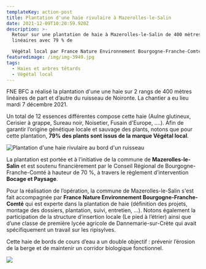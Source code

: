 ```yaml
---
templateKey: action-post
title: Plantation d'une haie rivulaire à Mazerolles-le-Salin
date: 2021-12-09T10:20:59.920Z
description: >-
  Retour sur une plantation de haie à Mazerolles-le-Salin de 400 mètres
  linéaires avec 79 % de 

  Végétal local par France Nature Environnement Bourgogne-Franche-Comté
featuredimage: /img/img-3949.jpg
tags:
  - Haies et arbres têtards
  - Végétal local
---
```

FNE BFC a réalisé la plantation d'une une haie sur 2 rangs de 400 mètres linéaires de part et d’autre du ruisseau de Noironte. La chantier a eu lieu mardi 7 décembre 2021.

Un total de 12 essences différentes compose cette haie (Aulne glutineux, Cerisier à grappe, Sureau noir, Noisetier, Fusain d'Europe, ....). Afin de garantir l’origine génétique locale et sauvage des plants, notons que pour cette plantation, **79% des plants sont issus de la marque Végétal local**.

![Plantation d'une haie rivulaire au bord d'un ruisseau](/img/p1010186.jpg?nf_resize=fit&w=400#img-center "Plantation d'une haie rivulaire au bord d'un ruisseau")

La plantation est portée et à l’initiative de la commune de **Mazerolles-le-Salin** et est soutenu financièrement par le Conseil Régional de Bourgogne-Franche-Comté à hauteur de 70 %, à travers le règlement d’intervention **Bocage et Paysage**.

Pour la réalisation de l’opération, la commune de Mazerolles-le-Salin s'est fait accompagnée par **France Nature Environnement Bourgogne-Franche-Comté** qui est experte dans la plantation de haie (définition des projets, montage des dossiers, plantation, suivi, entretien, …). Notons également la participation de la structure d’insertion locale (Le pied à l’étrier) ainsi que d’une classe de première lycée agricole de Dannemarie-sur-Crète qui avait spécifiquement un travail sur les ripisylves.

Cette haie de bords de cours d’eau a un double objectif : prévenir l’érosion de la berge et de maintenir un corridor biologique fonctionnel.

![](/img/p1010188.jpg?nf_resize=fit&w=400#img-center)